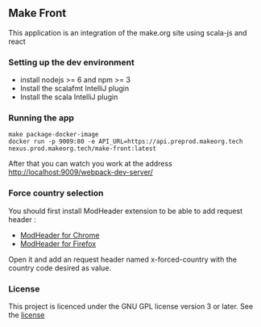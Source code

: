 ## Make Front

This application is an integration of the make.org site using scala-js and react
 
### Setting up the dev environment
 *  install nodejs >= 6 and npm >= 3
 *  Install the scalafmt IntelliJ plugin
 *  Install the scala IntelliJ plugin
  
### Running the app
  
````
make package-docker-image
docker run -p 9009:80 -e API_URL=https://api.preprod.makeorg.tech nexus.prod.makeorg.tech/make-front:latest

````

After that you can watch you work at the address [http://localhost:9009/webpack-dev-server/](http://localhost:9009/webpack-dev-server/)

### Force country selection

You should first install ModHeader extension to be able to add request header :

 - [ModHeader for Chrome](https://chrome.google.com/webstore/detail/modheader/idgpnmonknjnojddfkpgkljpfnnfcklj)
 - [ModHeader for Firefox](https://addons.mozilla.org/en-US/firefox/addon/modheader-firefox/)

Open it and add an request header named x-forced-country with the country code desired as value.

### License

This project is licenced under the GNU GPL license version 3 or later. See the [license](LICENSE.md)
